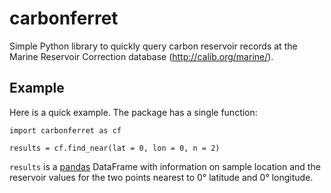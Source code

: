 # carbonferret

Simple Python library to quickly query carbon reservoir records at the Marine Reservoir Correction database (http://calib.org/marine/).

## Example

Here is a quick example. The package has a single function:

    import carbonferret as cf

    results = cf.find_near(lat = 0, lon = 0, n = 2)


`results` is a [pandas](http://pandas.pydata.org/) DataFrame with information on sample location and the reservoir values for the two points nearest to 0° latitude and 0° longitude.
